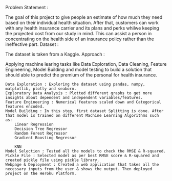 Problem Statement :

The goal of this project to give people an estimate of how much they need based on their individual health situation. After that, customers can work with any health insurance carrier and its plans and perks whilwe keeping the projected cost from our study in mind. This can assist a person in concentrating on the health side of an insurance policy rather than the ineffective part.
Dataset :

The dataset is taken from a Kaggle.
Approach :

Applying machine learing tasks like Data Exploration, Data Cleaning, Feature Engineering, Model Building and model testing to build a solution that should able to predict the premium of the personal for health insurance.

    Data Exploration : Exploring the dataset using pandas, numpy, matplotlib, plotly and seaborn.
    Exploratory Data Analysis : Plotted different graphs to get more insights about dependent and independent variables/features.
    Feature Engineering : Numerical features scaled down and Categorical features encoded.
    Model Building : In this step, first dataset Splitting is done. After that model is trained on different Machine Learning Algorithms such as:
        Linear Regression
        Decision Tree Regressor
        Random Forest Regressor
        Gradient Boosting Regressor
        
        KNN
    Model Selection : Tested all the models to check the RMSE & R-squared.
    Pickle File : Selected model as per best RMSE score & R-squared and created pickle file using pickle library.
    Webpage & Deployment : Created a web application that takes all the necessary inputs from the user & shows the output. Then deployed project on the Heroku Platform.
